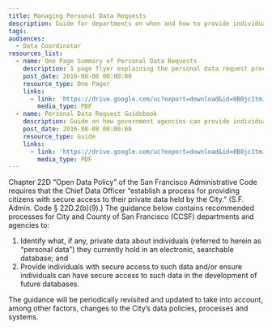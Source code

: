 ```yaml
---
title: Managing Personal Data Requests
description: Guide for departments on when and how to provide individuals with their own personal data upon request.
tags:
audiences:
  - Data Coordinator
resources_list:
  - name: One Page Summary of Personal Data Requests
    description: 1 page flyer explaining the personal data request process.
    post_date: 2016-08-08 00:00:00
    resource_type: One Pager
    links:
      - link: 'https://drive.google.com/uc?export=download&id=0B0jc1tmJAlTcWk4xMXZUZEplQW8'
        media_type: PDF
  - name: Personal Data Request Guidebook
    description: Guide on how government agencies can provide individuals with their own personal data upon their request.
    post_date: 2016-08-08 00:00:00
    resource_type: Guide
    links:
      - link: 'https://drive.google.com/uc?export=download&id=0B0jc1tmJAlTcZTBlY0duZjVGdUk'
        media_type: PDF
---
```



Chapter 22D “Open Data Policy” of the San Francisco Administrative Code requires that the Chief Data Officer “establish a process for providing citizens with secure access to their private data held by the City.” (S.F. Admin. Code § 22D.2(b)(9).) The guidance below contains recommended processes for City and County of San Francisco (CCSF) departments and agencies to:

1. Identify what, if any, private data about individuals (referred to herein as “personal data”) they currently hold in an electronic, searchable database; and
2. Provide individuals with secure access to such data and/or ensure individuals can have secure access to such data in the development of future databases.

The guidance will be periodically revisited and updated to take into account, among other factors, changes to the City’s data policies, processes and systems.